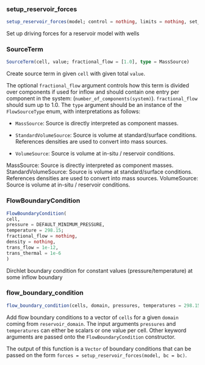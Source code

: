 
### setup_reservoir_forces

```julia
setup_reservoir_forces(model; control = nothing, limits = nothing, set_default_limits = true, <keyword arguments>)
```


Set up driving forces for a reservoir model with wells



### SourceTerm

```julia
SourceTerm(cell, value; fractional_flow = [1.0], type = MassSource)
```


Create source term in given `cell` with given total `value`.

The optional `fractional_flow` argument controls how this term is divided over components if used for inflow and should contain one entry per component in the system: (`number_of_components(system)`). `fractional_flow` should sum up to 1.0. The `type` argument should be an instance of the `FlowSourceType` enum, with interpretations as follows:
- `MassSource`: Source is directly interpreted as component masses.
  
- `StandardVolumeSource`: Source is volume at standard/surface conditions.  References densities are used to convert into mass sources.
  
- `VolumeSource`: Source is volume at in-situ / reservoir conditions.
  

MassSource: Source is directly interpreted as component masses. StandardVolumeSource: Source is volume at standard/surface conditions. References densities are used to convert into mass sources. VolumeSource: Source is volume at in-situ / reservoir conditions.



### FlowBoundaryCondition

```julia
FlowBoundaryCondition(
cell,
pressure = DEFAULT_MINIMUM_PRESSURE,
temperature = 298.15;
fractional_flow = nothing,
density = nothing,
trans_flow = 1e-12,
trans_thermal = 1e-6
)
```


Dirchlet boundary condition for constant values (pressure/temperature) at some inflow boundary

### flow_boundary_condition
```julia
flow_boundary_condition(cells, domain, pressures, temperatures = 298.15; kwarg...)
```


Add flow boundary conditions to a vector of `cells` for a given `domain` coming from `reservoir_domain`. The input arguments `pressures` and `temperatures` can either be scalars or one value per cell. Other keyword arguments are passed onto the `FlowBoundaryCondition` constructor.

The output of this function is a `Vector` of boundary conditions that can be passed on the form `forces = setup_reservoir_forces(model, bc = bc)`.

